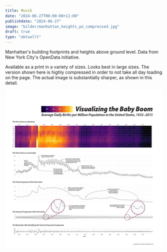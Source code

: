 ```yaml
---
title: Musik
date: "2024-06-27T00:00:00+11:00"
publishdate: "2024-06-27"
image: "bilder/manhattan_heights_po_compressed.jpg"
draft: true
type: "aktuellt"
---
```


Manhattan's building footprints and heights above ground level. Data from New York City's OpenData initiative. 

Available as a print in a variety of sizes. Looks best in large sizes. The version shown here is highly compressed in order to not take all day loading on the page. The actual image is substantially sharper, as shown in this detail. 

![image](bilder/okboomer_composite_poster-100-01.png)
